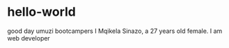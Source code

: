 # hello-world
good day umuzi bootcampers 
I Mqikela Sinazo, a 27 years old female. I am web developer
